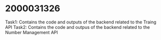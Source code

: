 # 2000031326
Task1: 
Contains the code and outputs of the backend related to the Traing API                                                                                                  Task2: 
Contains the code and outpus of the backend related to the Number Management API
